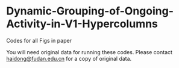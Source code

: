 # Dynamic-Grouping-of-Ongoing-Activity-in-V1-Hypercolumns
Codes for all Figs in paper

You will need original data for running these codes.
Please contact haidong@fudan.edu.cn for a copy of original data.
